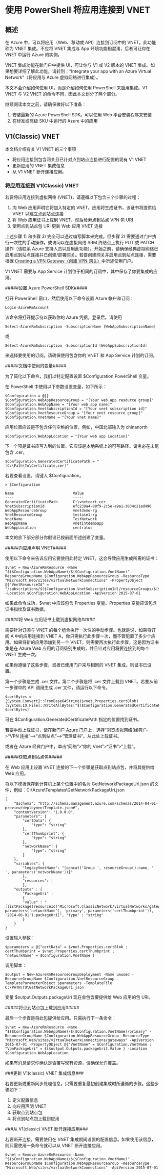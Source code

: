 <properties 
	pageTitle="使用 PowerShell 将应用连接到 VNET" 
	description="说明如何通过 PowerShell 来连接和使用 V1 或 V2 VNET" 
	services="app-service" 
	documentationCenter="" 
	authors="ccompy" 
	manager="wpickett" 
	editor="cephalin"/>

<tags
	ms.service="app-service"
	ms.date="04/07/2016"
	wacn.date="05/16/2016"/>

# 使用 PowerShell 将应用连接到 VNET #

## 概述 ##

在 Azure 中，可以将应用（Web、移动或 API）连接到订阅中的 VNET。此功能称为 VNET 集成。不应将 VNET 集成与 App 环境功能相混淆，后者可让你在 VNET 中运行 Azure 的实例。

VNET 集成功能在新门户中提供 UI，可让你与 V1 或 V2 版本的 VNET 集成。如果想要详细了解此功能，请转到：“Integrate your app with an Azure Virtual Network”（将应用与 Azure 虚拟网络进行集成）。

本文不会介绍如何使用 UI，而是介绍如何使用 PowerShell 来启用集成。V1 VNET 与 V2 VNET 的命令不同，因此本文划分了两个部分。

继续阅读本文之前，请确保做好以下准备：

1. 安装最新的 Azure PowerShell SDK。可以使用 Web 平台安装程序来安装
1. 在标准或高级 SKU 中运行的 Azure 中的应用

## V1(Classic) VNET ##

本文档介绍有关 V1 VNET 的三个事项

- 将应用连接到包含网关且已针对点到站点连接进行配置的现有 V1 VNET
- 更新应用的 VNET 集成信息
- 从 V1 VNET 断开连接应用。

### 将应用连接到 V1(Classic) VNET ###

若要将应用连接到虚拟网络 (VNET)，请遵循以下包含三个步骤的过程：

1. 向 Web 应用声明它将加入特定的 VNET。应用将生成证书，该证书将提供给 VNET 以建立点到站点连接
1. 将 Web 应用证书上载到 VNET，然后检索点到站点 VPN 包 URI
1. 使用点到站点包 URI 更新 Web 应用 VNET 连接

上述步骤 1) 和步骤 3) 完全可以通过编写脚本来完成，但步骤 2) 需要通过门户执行一次性的手动操作，或访问以在虚拟网络 ARM 终结点上执行 PUT 或 PATCH 操作（请联系 Azure 支持人员以启用此功能）。开始之前，请确保经典虚拟网络已启用点到站点连接并已创建/部署网关。若要创建网关并启用点到站点连接，需要根据 [Creating a VPN Gateway（创建 VPN 网关）][createvpngateway]中所述使用门户。

V1 VNET 需要与 App Service 计划位于相同的订阅中，其中保存了你要集成的应用。

#####设置 Azure PowerShell SDK#####

打开 PowerShell 窗口，然后使用以下命令设置 Azure 帐户和订阅：

	Login-AzureRmAccount

该命令将打开提示符以获取你的 Azure 凭据。登录后，请使用

	Select-AzureRmSubscription -SubscriptionName [WebAppSubscriptionName]

或

	Select-AzureRmSubscription -SubscriptionId [WebAppSubscriptionId]

来选择要使用的订阅。请确保使用包含你的 VNET 和 App Service 计划的订阅。

#####文档中使用的变量#####

为了简化以下命令，我们以特定配置设置 $Configuration PowerShell 变量。

在 PowerShell 中使用以下参数设置变量，如下所示：

	$Configuration = @{} 
	$Configuration.WebAppResourceGroup = "[Your web app resource group]"
	$Configuration.WebAppName = "[Your web app name]"
	$Configuration.VnetSubscriptionId = "[Your vnet subscription id]" 
	$Configuration.VnetResourceGroup = "[Your vnet resource group]" 
	$Configuration.VnetName = "[Your vnet name]"
 
应用位置应该是不包含任何空格的位置，例如，中国北部输入为 chinanorth

	$Configuration.WebAppLocation = "[Your web app Location]" 

下一个项是证书应写入到的位置。它应该是本地系统上的可写路径。请务必在末尾包含 .cer。

	$Configuration.GeneratedCertificatePath = "[C:\Path\To\Certificate.cer]" 

若要查看设置，请键入 $Configuration。

	> $Configuration
	
	Name                           Value
	----                           -----
	GeneratedCertificatePath       C:\vnetcert.cer
	VnetSubscriptionId             efc239a4-88f9-2c5e-a9a1-3034c21ad496
	WebAppResourceGroup            vnetdemo-rg
	VnetResourceGroup              testase1-rg
	VnetName                       TestNetwork
	WebAppName                     vnetintdemoapp
	WebAppLocation                 centralus

本文的余下部分部分你假设已按前面所述创建了变量。

#####向应用声明 VNET#####

使用以下命令来告诉应用它要使用此特定 VNET。这会导致应用生成所需的证书：

	$vnet = New-AzureRmResource -Name "$($Configuration.WebAppName)/$($Configuration.VnetName)" -ResourceGroupName $Configuration.WebAppResourceGroup -ResourceType "Microsoft.Web/sites/virtualNetworkConnections" -PropertyObject @{"VnetResourceId" = "/subscriptions/$($Configuration.VnetSubscriptionId)/resourceGroups/$($Configuration.VnetResourceGroup)/providers/Microsoft.ClassicNetwork/virtualNetworks/$($Configuration.VnetName)"} -Location $Configuration.WebAppLocation -ApiVersion 2015-07-01

如果此命令成功，$vnet 中应该包含 Properties 变量。Properties 变量应该包含证书指纹及证书数据。

#####将 Web 应用证书上载到虚拟网络#####

需要针对订阅与 VNET 的每个组合执行一次性的手动步骤。也就是说，如果将订阅 A 中的应用连接到 VNET A，你只需执行此步骤一次，而不管配置了多少个应用。如果将新的应用添加到另一个 VNET，则需要再次执行此步骤。这是因为证书集是在 Azure Web 应用的订阅级别生成的，并且针对应用将要连接到的每个 VNET 生成一次。

如果你遵循了这些步骤，或者已使用门户来与相同的 VNET 集成，则证书已设置。

第一个步骤是生成 .cer 文件。第二个步骤是将 .cer 文件上载到 VNET。若要从前一步骤中的 API 调用生成 .cer 文件，请运行以下命令。

	$certBytes = [System.Convert]::FromBase64String($vnet.Properties.certBlob)
	[System.IO.File]::WriteAllBytes("$($Configuration.GeneratedCertificatePath)", $certBytes)

可在 $Configuration.GeneratedCertificatePath 指定的位置找到证书。

若要手动上载证书，请在新门户 [Azure 门户][azureportal]上，选择“浏览虚拟网络(经典)”–>“VPN 连接”–>“点到站点”–>“管理证书”。从此处上载证书。

或者在 Azure 经典门户中，单击“网络”>“你的 Vnet”>“证书”>“上载”。

#####获取点到站点包#####

在 Web 应用上设置 VNET 连接的下一个步骤是获取点到站点包，并将其提供给 Web 应用。

将以下模板保存到计算机上某个位置中的名为 GetNetworkPackageUri.json 的文件，例如：C:\\Azure\\Templates\\GetNetworkPackageUri.json

	{ 
		"$schema": "http://schema.management.azure.com/schemas/2014-04-01-preview/deploymentTemplate.json#", 
		"contentVersion": "1.0.0.0", 
		"parameters": { 
			"certData": { 
				"type": "string" 
			}, 
			"certThumbprint": { 
				"type": "string" 
			}, 
			"networkName": { 
				"type": "string" 
			} 
		}, 
		"variables": { 
			"legacyVnetName": "[concat('Group ', resourceGroup().name, ' ', parameters('networkName'))]" 
			}, 
			"resources": [ 
			], 
		"outputs" : { 
			"PackageUri" : 
			{ 
			"value" : "[listPackage(resourceId('Microsoft.ClassicNetwork/virtualNetworks/gateways/clientRootCertificates', parameters('networkName'), 'primary', parameters('certThumbprint')), '2014-06-01').packageUri]", "type" : "string" 
			} 
		} 
	} 


设置输入参数：

	$parameters = @{"certData" = $vnet.Properties.certBlob ; 
	certThumbprint = $vnet.Properties.certThumbprint ; 
	"networkName" = $Configuration.VnetName } 

调用脚本：

	$output = New-AzureRmResourceGroupDeployment -Name unused -ResourceGroupName $Configuration.VnetResourceGroup -TemplateParameterObject $parameters -TemplateFile C:\PATH\TO\GetNetworkPackageUri.json 


变量 $output.Outputs.packageUri 现在会包含要提供给 Web 应用的包 URI。

#####将点到站点包上载到应用#####

最后一个步骤是将此包提供给应用。只需执行下一条命令：

	$vnet = New-AzureRmResource -Name "$($Configuration.WebAppName)/$($Configuration.VnetName)/primary" -ResourceGroupName $Configuration.WebAppResourceGroup -ResourceType "Microsoft.Web/sites/virtualNetworkConnections/gateways" -ApiVersion 2015-07-01 -PropertyObject @{"VnetName" = $Configuration.VnetName ; "VpnPackageUri" = $($output.Outputs.packageUri).Value } -Location $Configuration.WebAppLocation 

如果有消息请求你确认是否覆写现有资源，请确保允许覆盖。

###更新 V1(classic) VNET 集成信息###

若要更新或重新同步处理信息，只需要重复最初创建集成时所遵循的步骤。这些步骤如下：

1. 定义配置信息
1. 向应用声明 VNET
1. 获取点到站点包
1. 将点到站点包上载到应用

###从 V1(classic) VNET 断开连接应用###

若要断开连接，需要使用在 VNET 集成期间设置的配置信息。如果使用该信息，则只需使用一条命令就可以从 VNET 断开连接应用。

	$vnet = Remove-AzureRmResource -Name "$($Configuration.WebAppName)/$($Configuration.VnetName)" -ResourceGroupName $Configuration.WebAppResourceGroup -ResourceType "Microsoft.Web/sites/virtualNetworkConnections" -ApiVersion 2015-07-01

<!--Links-->
[createvpngateway]: /documentation/articles/vpn-gateway-point-to-site-create/
[azureportal]: http://portal.azure.cn

<!---HONumber=Mooncake_0509_2016-->